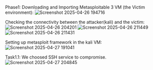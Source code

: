 Phase1:
Downloading and Importing Metasploitable 3 VM (the Victim environment):
![Screenshot 2025-04-26 194716](https://github.com/user-attachments/assets/6eb215a9-2c85-42b9-87cc-88133d73b8c1)

Checking the connectivity between the attacker(kali) and the victim:
![Screenshot 2025-04-26 204201](https://github.com/user-attachments/assets/2af884cc-f54d-4f4c-af3d-f8fe0559034f)
![Screenshot 2025-04-26 211449](https://github.com/user-attachments/assets/7e611262-321e-47d9-b663-9b94b56e1e36)
![Screenshot 2025-04-26 211431](https://github.com/user-attachments/assets/88b23e5d-22f7-45e6-964d-2d2098cc63d8)

Setting up metasploit framework in the kali VM:
![Screenshot 2025-04-27 191041](https://github.com/user-attachments/assets/7015f966-f7bb-4857-9a44-9d6ca4e8ebaa)
 
Task1.1: 
We choosed SSH service to compromise.
![Screenshot 2025-04-27 204845](https://github.com/user-attachments/assets/bd3a3157-6bf5-471f-a9cc-2b5f0985d337)
